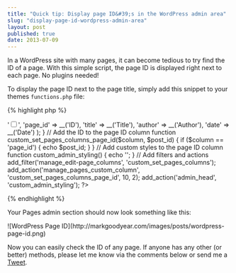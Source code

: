 ```yaml
---
title: "Quick tip: Display page ID&#39;s in the WordPress admin area"
slug: "display-page-id-wordpress-admin-area"
layout: post
published: true
date: 2013-07-09
---
```


<p class="lead">In a WordPress site with many pages, it can become tedious to try find the ID of a page. With this simple script, the page ID is displayed right next to each page. No plugins needed!</p>

To display the page ID next to the page title, simply add this snippet to your themes `functions.php` file:

{% highlight php %}
<?php

// Set columns to be used in the Pages section
function custom_set_pages_columns($columns) {
    return array(
        'cb'      => '<input type="checkbox" />',
        'page_id' => __('ID'),
        'title'   => __('Title'),
        'author'  => __('Author'),
        'date'    => __('Date')
    );
}

// Add the ID to the page ID column
function custom_set_pages_columns_page_id($column, $post_id) {
    if ($column == 'page_id') {
        echo $post_id;
    }
}

// Add custom styles to the page ID column
function custom_admin_styling() {
    echo '<style type="text/css">',
         'th#page_id { width:60px; }',
         '</style>';
}

// Add filters and actions
add_filter('manage_edit-page_columns',   'custom_set_pages_columns');
add_action('manage_pages_custom_column', 'custom_set_pages_columns_page_id', 10, 2);
add_action('admin_head',                 'custom_admin_styling');

?>
{% endhighlight %}

Your Pages admin section should now look something like this:
<p class="post-img  text--center">![WordPress Page ID](http://markgoodyear.com/images/posts/wordpress-page-id.png)</p>
Now you can easily check the ID of any page. If anyone has any other (or better) methods, please let me know via the comments below or send me a <a href="http://twitter.com/markgdyr">Tweet</a>.
